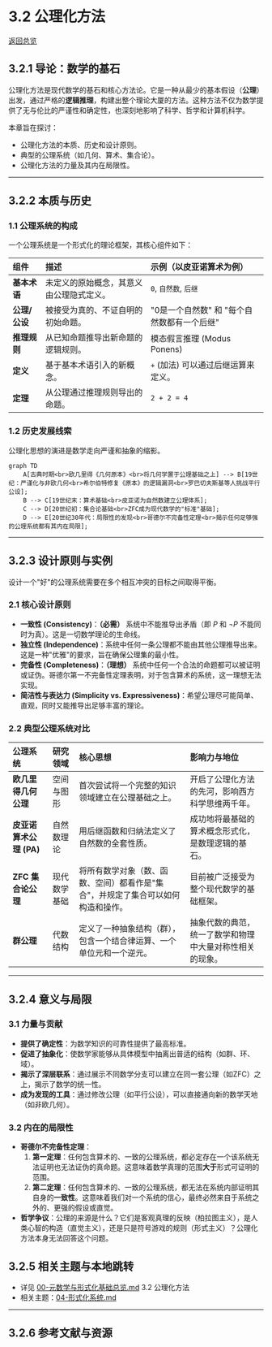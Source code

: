 # 3.2 公理化方法

[返回总览](../00-元数学与形式化基础总览.md)

## 3.2.1 导论：数学的基石

公理化方法是现代数学的基石和核心方法论。它是一种从最少的基本假设（**公理**）出发，通过严格的**逻辑推理**，构建出整个理论大厦的方法。这种方法不仅为数学提供了无与伦比的严谨性和确定性，也深刻地影响了科学、哲学和计算机科学。

本章旨在探讨：

- 公理化方法的本质、历史和设计原则。
- 典型的公理系统（如几何、算术、集合论）。
- 公理化方法的力量及其内在局限性。

---

## 3.2.2 本质与历史

### 1.1 公理系统的构成

一个公理系统是一个形式化的理论框架，其核心组件如下：

| 组件 | 描述 | 示例（以皮亚诺算术为例） |
| :--- | :--- | :--- |
| **基本术语** | 未定义的原始概念，其意义由公理隐式定义。 | `0`, `自然数`, `后继` |
| **公理/公设** | 被接受为真的、不证自明的初始命题。 | "0是一个自然数" 和 "每个自然数都有一个后继" |
| **推理规则** | 从已知命题推导出新命题的逻辑规则。 | 模态假言推理 (Modus Ponens) |
| **定义** | 基于基本术语引入的新概念。 | `+` (加法) 可以通过后继运算来定义。 |
| **定理** | 从公理通过推理规则导出的命题。 | `2 + 2 = 4` |

### 1.2 历史发展线索

公理化思想的演进是数学走向严谨和抽象的缩影。

```mermaid
graph TD
    A[古典时期<br>欧几里得《几何原本》<br>将几何学置于公理基础之上] --> B[19世纪：严谨化与非欧几何<br>希尔伯特修复《原本》的逻辑漏洞<br>罗巴切夫斯基等人挑战平行公设];
    B --> C[19世纪末：算术基础<br>皮亚诺为自然数建立公理体系];
    C --> D[20世纪初：集合论基础<br>ZFC成为现代数学的"标准"基础];
    D --> E[20世纪30年代：局限性的发现<br>哥德尔不完备性定理<br>揭示任何足够强的公理系统都有其内在局限];
```

---

## 3.2.3 设计原则与实例

设计一个"好"的公理系统需要在多个相互冲突的目标之间取得平衡。

### 2.1 核心设计原则

- **一致性 (Consistency)**：**（必需）** 系统中不能推导出矛盾（即 $P$ 和 $\neg P$ 不能同时为真）。这是一切数学理论的生命线。
- **独立性 (Independence)**：系统中任何一条公理都不能由其他公理推导出来。这是一种"优雅"的要求，旨在确保公理集的最小性。
- **完备性 (Completeness)**：**（理想）** 系统中任何一个合法的命题都可以被证明或证伪。哥德尔第一不完备性定理表明，对于包含算术的系统，这一理想无法实现。
- **简洁性与表达力 (Simplicity vs. Expressiveness)**：希望公理尽可能简单、直观，同时又能推导出足够丰富的理论。

### 2.2 典型公理系统对比

| 公理系统 | 研究领域 | 核心思想 | 影响力与地位 |
| :--- | :--- | :--- | :--- |
| **欧几里得几何公理** | 空间与图形 | 首次尝试将一个完整的知识领域建立在公理基础之上。 | 开启了公理化方法的先河，影响西方科学思维两千年。 |
| **皮亚诺算术公理 (PA)** | 自然数理论 | 用后继函数和归纳法定义了自然数的全套性质。 | 成功地将最基础的算术概念形式化，是数理逻辑的基石。 |
| **ZFC 集合论公理** | 现代数学基础 | 将所有数学对象（数、函数、空间）都看作是"集合"，并规定了集合可以如何构造和操作。 | 目前被广泛接受为整个现代数学的基础框架。 |
| **群公理** | 代数结构 | 定义了一种抽象结构（群），包含一个结合律运算、一个单位元和一个逆元。 | 抽象代数的典范，统一了数学和物理中大量对称性相关的现象。 |

---

## 3.2.4 意义与局限

### 3.1 力量与贡献

- **提供了确定性**：为数学知识的可靠性提供了最高标准。
- **促进了抽象化**：使数学家能够从具体模型中抽离出普适的结构（如群、环、域）。
- **揭示了深层联系**：通过展示不同数学分支可以建立在同一套公理（如ZFC）之上，揭示了数学的统一性。
- **成为发现的工具**：通过修改公理（如平行公设），可以直接通向新的数学天地（如非欧几何）。

### 3.2 内在的局限性

- **哥德尔不完备性定理**：
    1. **第一定理**：任何包含算术的、一致的公理系统，都必定存在一个该系统无法证明也无法证伪的真命题。这意味着数学真理的范围**大于**形式可证明的范围。
    2. **第二定理**：任何包含算术的、一致的公理系统，都无法在系统内部证明其自身的**一致性**。这意味着我们对一个系统的信心，最终必然来自于系统之外的、更强的假设或直觉。
- **哲学争议**：公理的来源是什么？它们是客观真理的反映（柏拉图主义），是人类心智的构造（直觉主义），还是只是符号游戏的规则（形式主义）？公理化方法本身无法回答这个问题。

## 3.2.5 相关主题与本地跳转

- 详见 [00-元数学与形式化基础总览.md](../00-元数学与形式化基础总览.md) 3.2 公理化方法
- 相关主题：[04-形式化系统.md](04-形式化系统.md)

---

## 3.2.6 参考文献与资源

